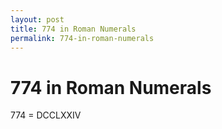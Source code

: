 ```yaml
---
layout: post
title: 774 in Roman Numerals
permalink: 774-in-roman-numerals
---
```


# 774 in Roman Numerals

774 = DCCLXXIV
